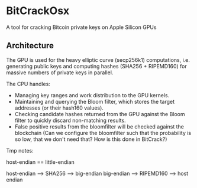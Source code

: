 # BitCrackOsx
A tool for cracking Bitcoin private keys on Apple Silicon GPUs


## Architecture
The GPU is used for the heavy elliptic curve (secp256k1) computations, i.e. generating public keys and computing hashes (SHA256 + RIPEMD160) for massive numbers of private keys in parallel.

The CPU handles:
* Managing key ranges and work distribution to the GPU kernels.
* Maintaining and querying the Bloom filter, which stores the target addresses (or their hash160 values).
* Checking candidate hashes returned from the GPU against the Bloom filter to quickly discard non-matching results.
* False positive results from the bloomfilter will be checked against the blockchain (Can we configure the bloomfilter such that the probability is so low, that we don't need that? How is this done in BitCrack?)




Tmp notes:

host-endian == little-endian

host-endian --> SHA256    --> big-endian
big-endian  --> RIPEMD160 --> host endian


